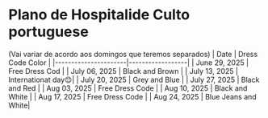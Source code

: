 # Plano de Hospitalide Culto portuguese



(Vai variar de acordo aos domingos que teremos separados)
| Date                 | Dress Code Color |
|----------------------|------------------|
| June 29, 2025        | Free Dress Cod   |
| July 06, 2025        | Black and Brown  |
| July 13, 2025        | Internationat day😊|
| July 20, 2025        | Grey  and Blue   |
| July 27, 2025        | Black and Red    |
| Aug 03, 2025         | Free Dress Code  |
| Aug 10, 2025         | Black and White  |
| Aug 17, 2025         | Free Dress Code  |
| Aug 24, 2025         | Blue Jeans and White|

